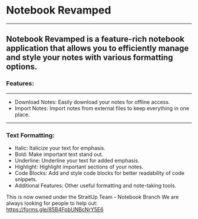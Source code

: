 # Notebook Revamped
---

## Notebook Revamped is a feature-rich notebook application that allows you to efficiently manage and style your notes with various formatting options.

### Features:
---
- Download Notes: Easily download your notes for offline access.
- Import Notes: Import notes from external files to keep everything in one place.
---
### Text Formatting:
- Italic: Italicize your text for emphasis.
- Bold: Make important text stand out.
- Underline: Underline your text for added emphasis.
- Highlight: Highlight important sections of your notes.
- Code Blocks: Add and style code blocks for better readability of code snippets.
- Additional Features: Other useful formatting and note-taking tools.


This is now owned under the StraitUp Team - Notebook Branch
We are always looking for people to help out: https://forms.gle/85B4FpbUNBcNrY5E6
